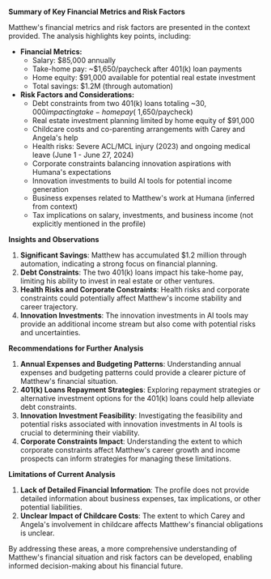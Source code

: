 **Summary of Key Financial Metrics and Risk Factors**

Matthew's financial metrics and risk factors are presented in the context provided. The analysis highlights key points, including:

* **Financial Metrics:**
	+ Salary: $85,000 annually
	+ Take-home pay: ~$1,650/paycheck after 401(k) loan payments
	+ Home equity: $91,000 available for potential real estate investment
	+ Total savings: $1.2M (through automation)
* **Risk Factors and Considerations:**
	+ Debt constraints from two 401(k) loans totaling ~$30,000 impacting take-home pay (~$1,650/paycheck)
	+ Real estate investment planning limited by home equity of $91,000
	+ Childcare costs and co-parenting arrangements with Carey and Angela's help
	+ Health risks: Severe ACL/MCL injury (2023) and ongoing medical leave (June 1 - June 27, 2024)
	+ Corporate constraints balancing innovation aspirations with Humana's expectations
	+ Innovation investments to build AI tools for potential income generation
	+ Business expenses related to Matthew's work at Humana (inferred from context)
	+ Tax implications on salary, investments, and business income (not explicitly mentioned in the profile)

**Insights and Observations**

1. **Significant Savings**: Matthew has accumulated $1.2 million through automation, indicating a strong focus on financial planning.
2. **Debt Constraints**: The two 401(k) loans impact his take-home pay, limiting his ability to invest in real estate or other ventures.
3. **Health Risks and Corporate Constraints**: Health risks and corporate constraints could potentially affect Matthew's income stability and career trajectory.
4. **Innovation Investments**: The innovation investments in AI tools may provide an additional income stream but also come with potential risks and uncertainties.

**Recommendations for Further Analysis**

1. **Annual Expenses and Budgeting Patterns**: Understanding annual expenses and budgeting patterns could provide a clearer picture of Matthew's financial situation.
2. **401(k) Loans Repayment Strategies**: Exploring repayment strategies or alternative investment options for the 401(k) loans could help alleviate debt constraints.
3. **Innovation Investment Feasibility**: Investigating the feasibility and potential risks associated with innovation investments in AI tools is crucial to determining their viability.
4. **Corporate Constraints Impact**: Understanding the extent to which corporate constraints affect Matthew's career growth and income prospects can inform strategies for managing these limitations.

**Limitations of Current Analysis**

1. **Lack of Detailed Financial Information**: The profile does not provide detailed information about business expenses, tax implications, or other potential liabilities.
2. **Unclear Impact of Childcare Costs**: The extent to which Carey and Angela's involvement in childcare affects Matthew's financial obligations is unclear.

By addressing these areas, a more comprehensive understanding of Matthew's financial situation and risk factors can be developed, enabling informed decision-making about his financial future.
